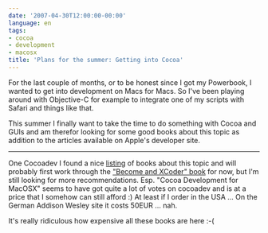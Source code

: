 ```yaml
---
date: '2007-04-30T12:00:00-00:00'
language: en
tags:
- cocoa
- development
- macosx
title: 'Plans for the summer: Getting into Cocoa'
---
```



For the last couple of months, or to be honest since I got my Powerbook, I wanted to get into development on Macs for Macs. So I've been playing around with Objective-C for example to integrate one of my scripts with Safari and things like that. 

This summer I finally want to take the time to do something with Cocoa and GUIs and am therefor looking for some good books about this topic as addition to the articles available on Apple's developer site. 


-------------------------------


One Cocoadev I found a nice [listing](http://www.cocoadev.com/index.pl?CocoaBooks) of books about this topic and will probably first work through the ["Become and XCoder" book](http://www.cocoalab.com/cocoalab/developer.php) for now, but I'm still looking for more recommendations. Esp. "Cocoa Development for MacOSX" seems to have got quite a lot of votes on cocoadev and is at a price that I somehow can still afford :) At least if I order in the USA ... On the German Addison Wesley site it costs 50EUR ... nah.

It's really ridiculous how expensive all these books are here :-(